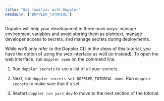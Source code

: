 ```yaml
---
title: "Get familiar with Doppler"
needsEnv: ["DOPPLER_TUTORIAL"]
---
```


Doppler will help your development in three main ways: manage environment variables and avoid storing them as plaintext, manage developer access to secrets, and manage secrets during deployments.

While we'll only refer to the Doppler CLI in the steps of this tutorial, you have the option of using the web interface as well (or instead). To open the web interface, run `doppler open` on the command line.

1. Run `doppler secrets` to see a list of all your secrets.

2. Next, run `doppler secrets set DOPPLER_TUTORIAL done`. Run `doppler secrets` to make sure that it's set.

3. Restart `doppler run yarn dev` to move to the next section of the tutorial.
